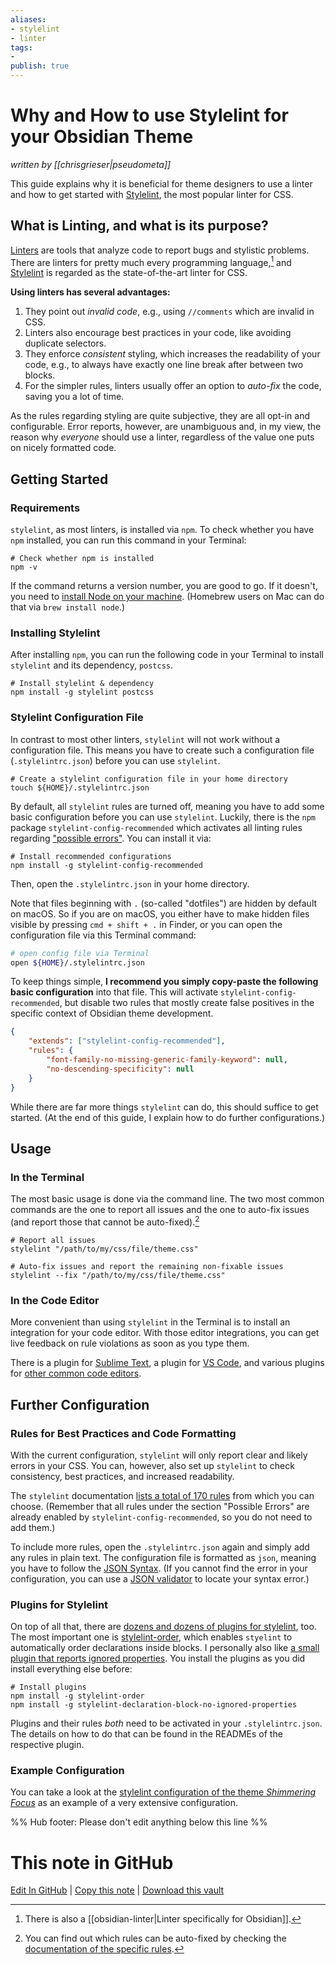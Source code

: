 ```yaml
---
aliases: 
- stylelint
- linter
tags:
- 
publish: true
---
```


# Why and How to use Stylelint for your Obsidian Theme
*written by [[chrisgrieser|pseudometa]]*

This guide explains why it is beneficial for theme designers to use a linter and how to get started with [Stylelint](https://stylelint.io/), the most popular linter for CSS.

## What is Linting, and what is its purpose?
[Linters](https://www.wikiwand.com/en/Lint_(software)) are tools that analyze code to report bugs and stylistic problems. There are linters for pretty much every programming language,[^1] and [Stylelint](https://stylelint.io/) is regarded as the state-of-the-art linter for CSS.

__Using linters has several advantages:__
1. They point out *invalid code*, e.g., using `//comments` which are invalid in CSS.
2. Linters also encourage best practices in your code, like avoiding duplicate selectors.
3. They enforce *consistent* styling, which increases the readability of your code, e.g., to always have exactly one line break after between two blocks.
4. For the simpler rules, linters usually offer an option to *auto-fix* the code, saving you a lot of time.

As the rules regarding styling are quite subjective, they are all opt-in and configurable. Error reports, however, are unambiguous and, in my view, the reason why *everyone* should use a linter, regardless of the value one puts on nicely formatted code.

## Getting Started

### Requirements
`stylelint`, as most linters, is installed via `npm`. To check whether you have `npm` installed, you can run this command in your Terminal:

```shell
# Check whether npm is installed
npm -v
```

If the command returns a version number, you are good to go. If it doesn't, you need to [install Node on your machine](https://docs.npmjs.com/downloading-and-installing-node-js-and-npm). (Homebrew users on Mac can do that via `brew install node`.)

### Installing Stylelint
After installing `npm`, you can run the following code in your Terminal to install `stylelint` and its dependency, `postcss`. 

```shell
# Install stylelint & dependency
npm install -g stylelint postcss
```

### Stylelint Configuration File
In contrast to most other linters, `stylelint` will not work without a configuration file. This means you have to create such a configuration file (`.stylelintrc.json`) before you can use `stylelint`.

```shell
# Create a stylelint configuration file in your home directory
touch ${HOME}/.stylelintrc.json
```

By default, all `stylelint` rules are turned off, meaning you have to add some basic configuration before you can use `stylelint`. Luckily, there is the `npm` package `stylelint-config-recommended` which activates all linting rules regarding ["possible errors"](https://stylelint.io/user-guide/rules/list/#possible-errors). You can install it via:

```shell
# Install recommended configurations
npm install -g stylelint-config-recommended
```

Then, open the `.stylelintrc.json` in your home directory. 

Note that files beginning with `.` (so-called "dotfiles") are hidden by default on macOS. So if you are on macOS, you either have to make hidden files visible by pressing `cmd + shift + .` in Finder, or you can open the configuration file via this Terminal command:

```bash
# open config file via Terminal
open ${HOME}/.stylelintrc.json
```

To keep things simple, __I recommend you simply copy-paste the following basic configuration__ into that file. This will activate `stylelint-config-recommended`, but disable two rules that mostly create false positives in the specific context of Obsidian theme development.

```json
{
	"extends": ["stylelint-config-recommended"],
	"rules": {
		"font-family-no-missing-generic-family-keyword": null,
		"no-descending-specificity": null
	}
}
```

While there are far more things `stylelint` can do, this should suffice to get started. (At the end of this guide, I explain how to do further configurations.)

## Usage

### In the Terminal
The most basic usage is done via the command line. The two most common commands are the one to report all issues and the one to auto-fix issues (and report those that cannot be auto-fixed).[^2]

```shell
# Report all issues
stylelint "/path/to/my/css/file/theme.css"

# Auto-fix issues and report the remaining non-fixable issues
stylelint --fix "/path/to/my/css/file/theme.css"
```

### In the Code Editor
More convenient than using `stylelint` in the Terminal is to install an integration for your code editor. With those editor integrations, you can get live feedback on rule violations as soon as you type them.

There is a plugin for [Sublime Text](https://packagecontrol.io/packages/SublimeLinter-stylelint), a plugin for [VS Code](https://marketplace.visualstudio.com/items?itemName=stylelint.vscode-stylelint), and various plugins for [other common code editors](https://github.com/dev-zuo/stylelint/blob/44145f117809f9f3dfd94d33e9438706c456a49d/docs/user-guide/integrations/editor.md).

## Further Configuration

### Rules for Best Practices and Code Formatting
With the current configuration, `stylelint` will only report clear and likely errors in your CSS. You can, however, also set up `stylelint` to check consistency, best practices, and increased readability.

The `stylelint` documentation [lists a total of 170 rules](https://stylelint.io/user-guide/rules/list/) from which you can choose. (Remember that all rules under the section "Possible Errors" are already enabled by `stylelint-config-recommended`, so you do not need to add them.)

To include more rules, open the `.stylelintrc.json` again and simply add any rules in plain text. The configuration file is formatted as `json`, meaning you have to follow the [JSON Syntax](https://www.w3schools.com/js/js_json_syntax.asp). (If you cannot find the error in your configuration, you can use a [JSON validator](https://jsonformatter.curiousconcept.com/) to locate your syntax error.)

### Plugins for Stylelint
On top of all that, there are [dozens and dozens of plugins for stylelint](https://github.com/hudochenkov/stylelint-order), too. The most important one is [stylelint-order](https://github.com/hudochenkov/stylelint-order), which enables `styelint` to automatically order declarations inside blocks. I personally also like [a small plugin that reports ignored properties](https://www.npmjs.com/package/stylelint-declaration-block-no-ignored-properties). You install the plugins as you did install everything else before:

```shell
# Install plugins
npm install -g stylelint-order 
npm install -g stylelint-declaration-block-no-ignored-properties
```

Plugins and their rules *both* need to be activated in your `.stylelintrc.json`. The details on how to do that can be found in the READMEs of the respective plugin.

### Example Configuration
You can take a look at the [stylelint configuration of the theme *Shimmering Focus*](https://github.com/chrisgrieser/shimmering-focus/blob/main/.stylelintrc.yml) as an example of a very extensive configuration.

[^1]: There is also a [[obsidian-linter|Linter specifically for Obsidian]].
[^2]: You can find out which rules can be auto-fixed by checking the [documentation of the specific rules](https://stylelint.io/user-guide/rules/list/#possible-errors).

%% Hub footer: Please don't edit anything below this line %%

# This note in GitHub

<span class="git-footer">[Edit In GitHub](https://github.dev/obsidian-community/obsidian-hub/blob/main/04%20-%20Guides%2C%20Workflows%2C%20%26%20Courses/Guides/Why%20and%20How%20to%20use%20Stylelint%20for%20your%20Obsidian%20Theme.md "git-hub-edit-note") | [Copy this note](https://raw.githubusercontent.com/obsidian-community/obsidian-hub/main/04%20-%20Guides%2C%20Workflows%2C%20%26%20Courses/Guides/Why%20and%20How%20to%20use%20Stylelint%20for%20your%20Obsidian%20Theme.md "git-hub-copy-note") | [Download this vault](https://github.com/obsidian-community/obsidian-hub/archive/refs/heads/main.zip "git-hub-download-vault") </span>
